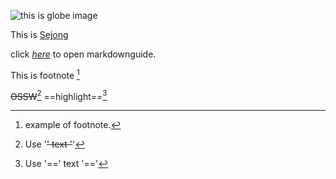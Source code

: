 ![this is globe image](/images/globe-colour-silhouette_1308-45789.jpg)

This is [Sejong](http://www.sejong.ac.kr)

click *[here](https://www.markdownguide.org)* to open markdownguide. 

This is footnote [^1]

~~OSSW~~[^2]
==highlight==[^3]


[^1]: example of footnote.
[^2]: Use '~~' text '~~'
[^3]: Use '==' text '=='
